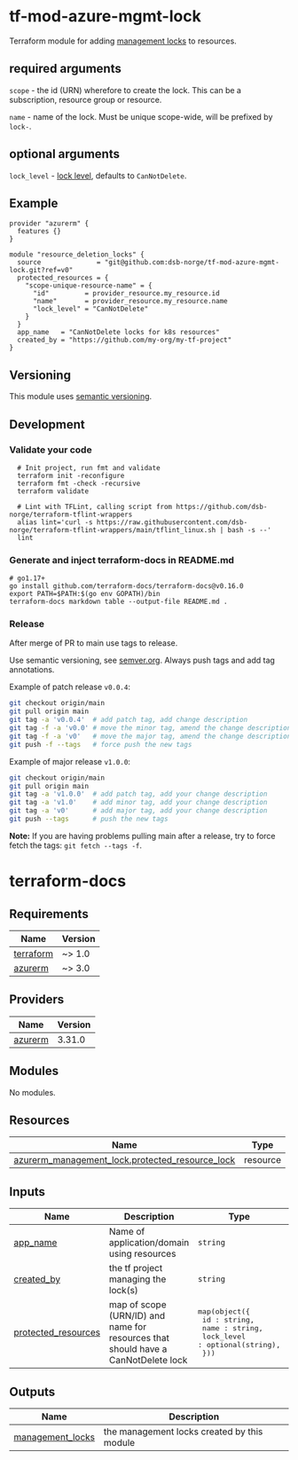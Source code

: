 # tf-mod-azure-mgmt-lock

Terraform module for adding [management locks](https://registry.terraform.io/providers/hashicorp/azurerm/latest/docs/resources/management_lock) to resources.

## required arguments

`scope` - the id (URN) wherefore to create the lock. This can be a subscription, resource group or resource.

`name` - name of the lock. Must be unique scope-wide, will be prefixed by `lock-`.


## optional arguments

`lock_level` - [lock level](https://registry.terraform.io/providers/hashicorp/azurerm/latest/docs/resources/management_lock#lock_level), defaults to `CanNotDelete`.

## Example
```hcl
provider "azurerm" {
  features {}
}

module "resource_deletion_locks" {
  source              = "git@github.com:dsb-norge/tf-mod-azure-mgmt-lock.git?ref=v0"
  protected_resources = {
    "scope-unique-resource-name" = {
      "id"         = provider_resource.my_resource.id
      "name"       = provider_resource.my_resource.name
      "lock_level" = "CanNotDelete"
    }
  }
  app_name   = "CanNotDelete locks for k8s resources"
  created_by = "https://github.com/my-org/my-tf-project"
}
```


## Versioning

This module uses [semantic versioning](https://semver.org).

## Development

### Validate your code

```shell
  # Init project, run fmt and validate
  terraform init -reconfigure
  terraform fmt -check -recursive
  terraform validate

  # Lint with TFLint, calling script from https://github.com/dsb-norge/terraform-tflint-wrappers
  alias lint='curl -s https://raw.githubusercontent.com/dsb-norge/terraform-tflint-wrappers/main/tflint_linux.sh | bash -s --'
  lint
```


### Generate and inject terraform-docs in README.md

```shell
# go1.17+
go install github.com/terraform-docs/terraform-docs@v0.16.0
export PATH=$PATH:$(go env GOPATH)/bin
terraform-docs markdown table --output-file README.md .
```

### Release

After merge of PR to main use tags to release.

Use semantic versioning, see [semver.org](https://semver.org/). Always push tags and add tag annotations.

Example of patch release `v0.0.4`:
```bash
git checkout origin/main
git pull origin main
git tag -a 'v0.0.4'  # add patch tag, add change description
git tag -f -a 'v0.0' # move the minor tag, amend the change description
git tag -f -a 'v0'   # move the major tag, amend the change description
git push -f --tags   # force push the new tags
```

Example of major release `v1.0.0`:
```bash
git checkout origin/main
git pull origin main
git tag -a 'v1.0.0'  # add patch tag, add your change description
git tag -a 'v1.0'    # add minor tag, add your change description
git tag -a 'v0'      # add major tag, add your change description
git push --tags      # push the new tags
```

**Note:** If you are having problems pulling main after a release, try to force fetch the tags: `git fetch --tags -f`.

# terraform-docs


<!-- BEGIN_TF_DOCS -->
## Requirements

| Name | Version |
|------|---------|
| <a name="requirement_terraform"></a> [terraform](#requirement\_terraform) | ~> 1.0 |
| <a name="requirement_azurerm"></a> [azurerm](#requirement\_azurerm) | ~> 3.0 |

## Providers

| Name | Version |
|------|---------|
| <a name="provider_azurerm"></a> [azurerm](#provider\_azurerm) | 3.31.0 |

## Modules

No modules.

## Resources

| Name | Type |
|------|------|
| [azurerm_management_lock.protected_resource_lock](https://registry.terraform.io/providers/hashicorp/azurerm/latest/docs/resources/management_lock) | resource |

## Inputs

| Name | Description | Type | Default | Required |
|------|-------------|------|---------|:--------:|
| <a name="input_app_name"></a> [app\_name](#input\_app\_name) | Name of application/domain using resources | `string` | n/a | yes |
| <a name="input_created_by"></a> [created\_by](#input\_created\_by) | the tf project managing the lock(s) | `string` | n/a | yes |
| <a name="input_protected_resources"></a> [protected\_resources](#input\_protected\_resources) | map of scope (URN/ID) and name for resources that should have a CanNotDelete lock | <pre>map(object({<br>    id : string,<br>    name : string,<br>    lock_level : optional(string),<br>  }))</pre> | n/a | yes |

## Outputs

| Name | Description |
|------|-------------|
| <a name="output_management_locks"></a> [management\_locks](#output\_management\_locks) | the management locks created by this module |
<!-- END_TF_DOCS -->
